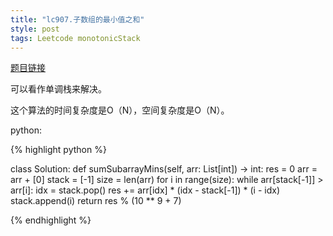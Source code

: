 ```yaml
---
title: "lc907.子数组的最小值之和"
style: post
tags: Leetcode monotonicStack
---
```


[题目链接](https://leetcode-cn.com/problems/sum-of-subarray-minimums/)

可以看作单调栈来解决。

这个算法的时间复杂度是O（N），空间复杂度是O（N）。

python:

{% highlight python %}

class Solution:
    def sumSubarrayMins(self, arr: List[int]) -> int:
        res = 0
        arr = arr + [0]
        stack = [-1]
        size = len(arr)
        for i in range(size):
            while arr[stack[-1]] > arr[i]:
                idx = stack.pop()
                res += arr[idx] * (idx - stack[-1]) * (i - idx)
            stack.append(i)
        return res % (10 ** 9 + 7)

{% endhighlight %}

